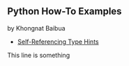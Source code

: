 ## Python How-To Examples

by Khongnat Baibua

* [Self-Referencing Type Hints](self-referencing-hints.md)

This line is something
